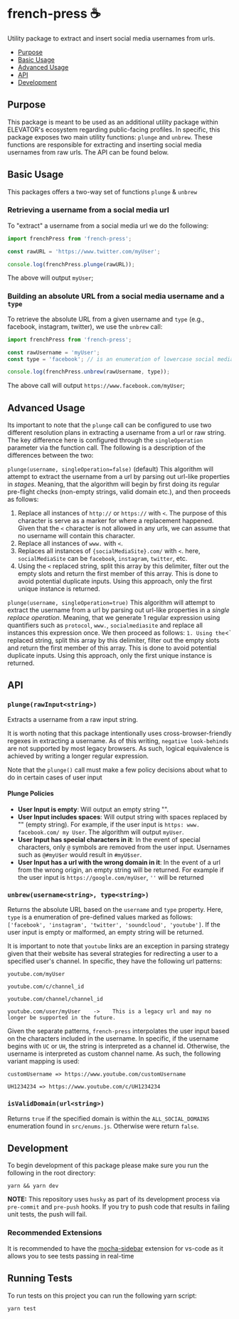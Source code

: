 # french-press ☕️

Utility package to extract and insert social media usernames from urls.

-   [Purpose](#purpose)
-   [Basic Usage](#Basic-Usage)
-   [Advanced Usage](#Advanced-Usage)
-   [API](#API)
-   [Development](#Development)

## Purpose

This package is meant to be used as an additional utility package within ELEVATOR's ecosystem regarding
public-facing profiles. In specific, this package exposes two main utility functions: `plunge` and `unbrew`. These functions are responsible for extracting and inserting social media usernames from raw urls. The API can be found below.

## Basic Usage

This packages offers a two-way set of functions `plunge` & `unbrew`

### Retrieving a username from a social media url

To "extract" a username from a social media url we do the following:

```js
import frenchPress from 'french-press';

const rawURL = 'https://www.twitter.com/myUser';

console.log(frenchPress.plunge(rawURL));
```

The above will output `myUser`;

### Building an absolute URL from a social media username and a `type`

To retrieve the absolute URL from a given username and `type` (e.g., facebook, instagram, twitter), we use the `unbrew` call:

```js
import frenchPress from 'french-press';

const rawUsername = 'myUser';
const type = 'facebook'; // is an enumeration of lowercase social media domains.

console.log(frenchPress.unbrew(rawUsername, type));
```

The above call will output `https://www.facebook.com/myUser`;

## Advanced Usage

Its important to note that the `plunge` call can be configured to use two different resolution plans in extracting a username from a url or raw string. The key difference here is configured through the `singleOperation` parameter via the function call. The following is a description of the differences between the two:

`plunge(username, singleOperation=false)` (default)
This algorithm will attempt to extract the username from a url by parsing out url-like properties in _stages_. Meaning, that the algorithm will begin by first doing its regular pre-flight checks (non-empty strings, valid domain etc.), and then proceeds as follows:

1. Replace all instances of `http://` or `https://` with `<`. The purpose of this character is serve as a marker for where a replacement happened. Given that the `<` character is not allowed in any urls, we can assume that no username will contain this character.
2. Replace all instances of `www.` with `<`.
3. Replaces all instances of `{socialMediaSite}.com/` with `<`. here, `socialMediaSite` can be `facebook`, `instagram`, `twitter`, etc.
4. Using the `<` replaced string, split this array by this delimiter, filter out the empty slots and return the first member of this array. This is done to avoid potential duplicate inputs. Using this approach, only the first unique instance is returned.

`plunge(username, singleOperation=true)`
This algorithm will attempt to extract the username from a url by parsing out url-like properties in a _single replace operation_. Meaning, that we generate 1 regular expression using quantifiers such as `protocol`, `www.`, `socialmediasite` and replace all instances this expression once. We then proceed as follows:
`1. Using the`<` replaced string, split this array by this delimiter, filter out the empty slots and return the first member of this array. This is done to avoid potential duplicate inputs. Using this approach, only the first unique instance is returned.

## API

### `plunge(rawInput<string>)`

Extracts a username from a raw input string.

It is worth noting that this package intentionally uses cross-browser-friendly regexes in extracting a username. As of this writing, `negative look-behinds` are not supported by most legacy browsers. As such, logical equivalence is achieved by writing a longer regular expression.

Note that the `plunge()` call must make a few policy decisions about what to do in certain cases of user input

#### Plunge Policies

-   **User Input is empty**: Will output an empty string "".
-   **User Input includes spaces**: Will output string with spaces replaced by "" (empty string). For example, if the user input is `https: www. facebook.com/ my User`. The algorithm will output `myUser`.
-   **User Input has special characters in it**: In the event of special characters, only `@` symbols are removed from the user input. Usernames such as `@#myU$er` would result in `#myU$ser`.
-   **User Input has a url with the wrong domain in it**: In the event of a url from the wrong origin, an empty string will be returned. For example if the user input is `https://google.com/myUser`, `''` will be returned

### `unbrew(username<string>, type<string>)`

Returns the absolute URL based on the `username` and `type` property. Here, `type` is a enumeration of pre-defined values marked as follows: `['facebook', 'instagram', 'twitter', 'soundcloud', 'youtube']`. If the user input is empty or malformed, an empty string will be returned.

It is important to note that `youtube` links are an exception in parsing strategy given that their website has several strategies for redirecting a user to a specified user's channel. In specific, they have the following url patterns:

```
youtube.com/myUser

youtube.com/c/channel_id

youtube.com/channel/channel_id

youtube.com/user/myUser    ->    This is a legacy url and may no longer be supported in the future.
```

Given the separate patterns, `french-press` interpolates the user input based on the characters included in the username. In specific, if the username begins with `UC` or `UH`, the string is interpreted as a channel id. Otherwise, the username is interpreted as custom channel name. As such, the following variant mapping is used:

```
customUsername => https://www.youtube.com/customUsername

UH1234234 => https://www.youtube.com/c/UH1234234
```

### `isValidDomain(url<string>)`

Returns `true` if the specified domain is within the `ALL_SOCIAL_DOMAINS` enumeration found in `src/enums.js`. Otherwise were return `false`.

## Development

To begin development of this package please make sure you run the following in the root directory:

```
yarn && yarn dev
```

**NOTE:** This repository uses `husky` as part of its development process via `pre-commit` and `pre-push` hooks. If you try to push code that results in failing unit tests, the push will fail.

### Recommended Extensions

It is recommended to have the [mocha-sidebar](https://github.com/maty21/mocha-sidebar) extension for vs-code as it allows you to see tests passing in real-time

## Running Tests

To run tests on this project you can run the following yarn script:

```
yarn test
```
